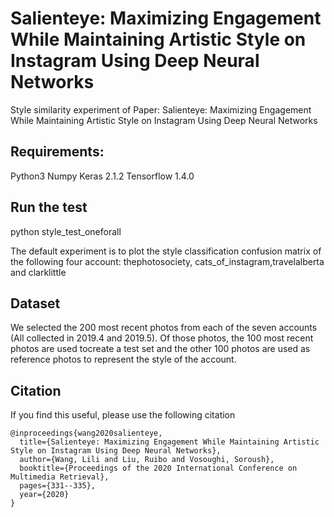 # Salienteye: Maximizing Engagement While Maintaining Artistic Style on Instagram Using Deep Neural Networks
Style similarity experiment of Paper: Salienteye: Maximizing Engagement While Maintaining Artistic Style on Instagram Using Deep Neural Networks

## Requirements:
Python3
Numpy
Keras 2.1.2
Tensorflow 1.4.0

## Run the test
python style_test_oneforall

The default experiment is to plot the style classification confusion matrix of the following four account: thephotosociety, cats_of_instagram,travelalberta and clarklittle

## Dataset
We selected the 200 most recent photos from each of the seven accounts (All collected in 2019.4 and 2019.5). Of those photos, the 100 most recent photos are used tocreate a test set and the other 100 photos are used as reference photos to represent the style of the account. 

## Citation

If you find this useful, please use the following citation
```
@inproceedings{wang2020salienteye,
  title={Salienteye: Maximizing Engagement While Maintaining Artistic Style on Instagram Using Deep Neural Networks},
  author={Wang, Lili and Liu, Ruibo and Vosoughi, Soroush},
  booktitle={Proceedings of the 2020 International Conference on Multimedia Retrieval},
  pages={331--335},
  year={2020}
}


```
